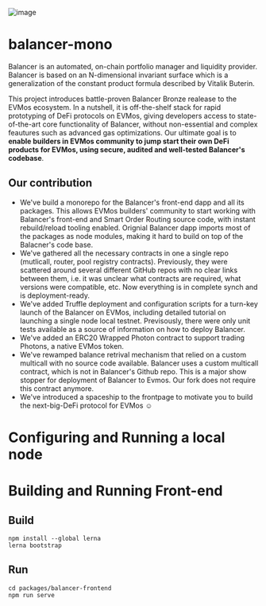![image](https://user-images.githubusercontent.com/4420479/145579341-d6eb9dcd-60ca-4884-b83b-5af7944ad79c.png)

# balancer-mono


Balancer is an automated, on-chain portfolio manager and liquidity provider. Balancer is based on an N-dimensional invariant surface which is a generalization of the constant product formula described by Vitalik Buterin.

This project introduces battle-proven Balancer Bronze realease to the EVMos ecosystem. In a nutshell, it is off-the-shelf stack for rapid prototyping of DeFi protocols on EVMos, giving developers access to state-of-the-art core functionality of Balancer, without non-essential and complex feautures such as advanced gas optimizations. Our ultimate goal is to **enable builders in EVMos community to jump start their own DeFi products for EVMos, using secure, audited and well-tested Balancer's codebase**. 

## Our contribution
* We've build a monorepo for the Balancer's front-end dapp and all its packages. This allows EVMos builders' community to start working with Balancer's front-end and Smart Order Routing source code, with instant rebuild/reload tooling enabled. Orignial Balancer dapp imports most of the packages as node modules, making it hard to build on top of the Balacner's code base. 
* We've gathered all the necessary contracts in one a single repo (mutlicall, router, pool registry contracts). Previously, they were scattered around several different GitHub repos with no clear links between them, i.e. it was unclear what contracts are required, what versions were compatible, etc. Now everything is in complete synch and is deployment-ready.
* We've added Truffle deployment and configuration scripts for a turn-key launch of the Balancer on EVMos, including detailed tutorial on launching a single node local testnet. Previsously, there were only unit tests available as a source of information on how to deploy Balancer. 
* We've added an ERC20 Wrapped Photon contract to support trading Photons, a native EVMos token.
* We've rewamped balance retrival mechanism that relied on a custom multicall with no source code available. Balancer uses a custom multicall contract, which is not in Balancer's Github repo. This is a major show stopper for deployment of Balancer to Evmos. Our fork does not require this contract anymore.
* We've introduced a spaceship to the frontpage to motivate you to build the next-big-DeFi protocol for EVMos ☺️

# Configuring and Running a local node


# Building and Running Front-end
## Build

```
npm install --global lerna
lerna bootstrap
```

## Run
```
cd packages/balancer-frontend
npm run serve
```
